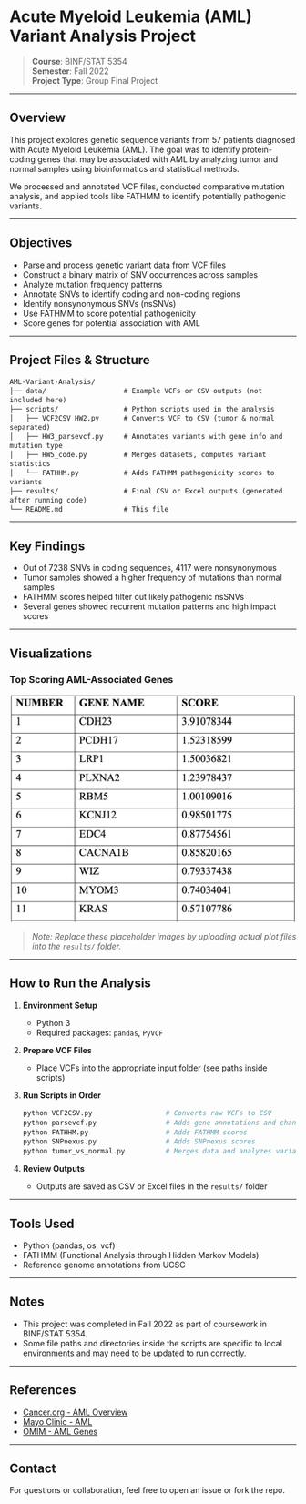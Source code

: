 # Acute Myeloid Leukemia (AML) Variant Analysis Project

> **Course**: BINF/STAT 5354  
> **Semester**: Fall 2022  
> **Project Type**: Group Final Project  

---

## Overview
This project explores genetic sequence variants from 57 patients diagnosed with Acute Myeloid Leukemia (AML). The goal was to identify protein-coding genes that may be associated with AML by analyzing tumor and normal samples using bioinformatics and statistical methods.

We processed and annotated VCF files, conducted comparative mutation analysis, and applied tools like FATHMM to identify potentially pathogenic variants.

---

## Objectives
- Parse and process genetic variant data from VCF files
- Construct a binary matrix of SNV occurrences across samples
- Analyze mutation frequency patterns
- Annotate SNVs to identify coding and non-coding regions
- Identify nonsynonymous SNVs (nsSNVs)
- Use FATHMM to score potential pathogenicity
- Score genes for potential association with AML

---

## Project Files & Structure
```
AML-Variant-Analysis/
├── data/                   # Example VCFs or CSV outputs (not included here)
├── scripts/                # Python scripts used in the analysis
│   ├── VCF2CSV_HW2.py      # Converts VCF to CSV (tumor & normal separated)
│   ├── HW3_parsevcf.py     # Annotates variants with gene info and mutation type
│   ├── HW5_code.py         # Merges datasets, computes variant statistics
│   └── FATHHM.py           # Adds FATHMM pathogenicity scores to variants
├── results/                # Final CSV or Excel outputs (generated after running code)
└── README.md               # This file
```

---

## Key Findings
- Out of 7238 SNVs in coding sequences, 4117 were nonsynonymous
- Tumor samples showed a higher frequency of mutations than normal samples
- FATHMM scores helped filter out likely pathogenic nsSNVs
- Several genes showed recurrent mutation patterns and high impact scores

---

## Visualizations

### Top Scoring AML-Associated Genes
![Top Genes](top_genes_by_score.png)

> *Note: Replace these placeholder images by uploading actual plot files into the `results/` folder.*

---

## How to Run the Analysis
1. **Environment Setup**
   - Python 3
   - Required packages: `pandas`, `PyVCF`

2. **Prepare VCF Files**
   - Place VCFs into the appropriate input folder (see paths inside scripts)

3. **Run Scripts in Order**
   ```bash
   python VCF2CSV.py                  # Converts raw VCFs to CSV
   python parsevcf.py                 # Adds gene annotations and change type
   python FATHHM.py                   # Adds FATHMM scores
   python SNPnexus.py                 # Adds SNPnexus scores
   python tumor_vs_normal.py          # Merges data and analyzes variant stats
   
   ```

4. **Review Outputs**
   - Outputs are saved as CSV or Excel files in the `results/` folder

---

## Tools Used
- Python (pandas, os, vcf)
- FATHMM (Functional Analysis through Hidden Markov Models)
- Reference genome annotations from UCSC

---

## Notes
- This project was completed in Fall 2022 as part of coursework in BINF/STAT 5354.
- Some file paths and directories inside the scripts are specific to local environments and may need to be updated to run correctly.

---

## References
- [Cancer.org - AML Overview](https://www.cancer.org/cancer/acute-myeloid-leukemia/about/what-is-aml.html)
- [Mayo Clinic - AML](https://www.mayoclinic.org/diseases-conditions/acute-myelogenous-leukemia/symptoms-causes/syc-20369109)
- [OMIM - AML Genes](https://www.omim.org)

---

## Contact
For questions or collaboration, feel free to open an issue or fork the repo.
